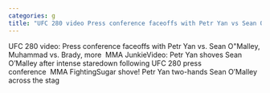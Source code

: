 ```yaml
---
categories: g
title: "UFC 280 video Press conference faceoffs with Petr Yan vs Sean OMalley Muhammad vs Brady more  MMA Junkie"
---
```

UFC 280 video: Press conference faceoffs with Petr Yan vs. Sean O"Malley, Muhammad vs. Brady, more&nbsp;&nbsp;MMA JunkieVideo: Petr Yan shoves Sean O’Malley after intense staredown following UFC 280 press conference&nbsp;&nbsp;MMA FightingSugar shove! Petr Yan two-hands Sean O’Malley across the stag